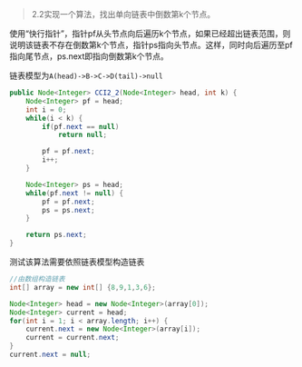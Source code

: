 >	2.2实现一个算法，找出单向链表中倒数第k个节点。

使用“快行指针”，指针pf从头节点向后遍历k个节点，如果已经超出链表范围，则说明该链表不存在倒数第k个节点，指针ps指向头节点。这样，同时向后遍历至pf指向尾节点，ps.next即指向倒数第k个节点。

链表模型为`A(head)->B->C->D(tail)->null`

```java
public Node<Integer> CCI2_2(Node<Integer> head, int k) {
	Node<Integer> pf = head;
	int i = 0;
	while(i < k) {
		if(pf.next == null)
			return null;

		pf = pf.next;
		i++;
	}

	Node<Integer> ps = head;
	while(pf.next != null) {
		pf = pf.next;
		ps = ps.next;
	}

	return ps.next;
}
```

测试该算法需要依照链表模型构造链表

```java
//由数组构造链表
int[] array = new int[] {8,9,1,3,6};

Node<Integer> head = new Node<Integer>(array[0]);
Node<Integer> current = head;
for(int i = 1; i < array.length; i++) {
	current.next = new Node<Integer>(array[i]);
	current = current.next;
}
current.next = null;
```